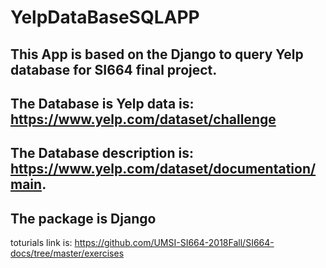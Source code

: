 # YelpDataBaseSQLAPP
## This App is based on the Django to query Yelp database for SI664 final project.
## The Database is Yelp data is: https://www.yelp.com/dataset/challenge
## The Database description is: https://www.yelp.com/dataset/documentation/main.
## The package is Django

toturials link is: https://github.com/UMSI-SI664-2018Fall/SI664-docs/tree/master/exercises